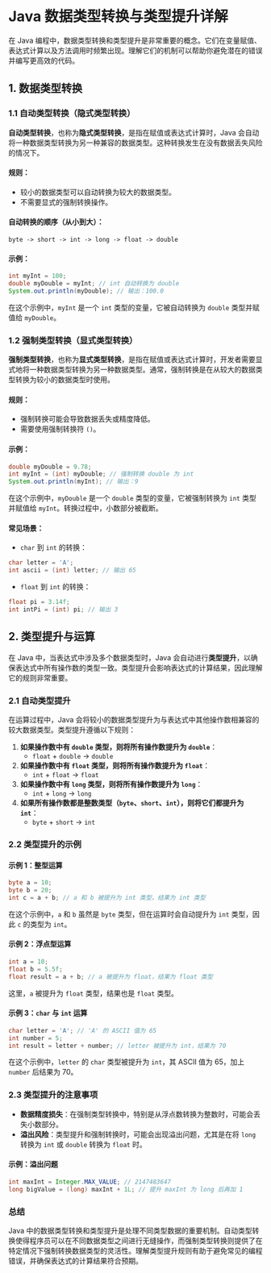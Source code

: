 # Java 数据类型转换与类型提升详解

在 Java 编程中，数据类型转换和类型提升是非常重要的概念。它们在变量赋值、表达式计算以及方法调用时频繁出现。理解它们的机制可以帮助你避免潜在的错误并编写更高效的代码。

## 1. 数据类型转换

### 1.1 自动类型转换（隐式类型转换）

**自动类型转换**，也称为**隐式类型转换**，是指在赋值或表达式计算时，Java 会自动将一种数据类型转换为另一种兼容的数据类型。这种转换发生在没有数据丢失风险的情况下。

#### 规则：
- 较小的数据类型可以自动转换为较大的数据类型。
- 不需要显式的强制转换操作。

#### 自动转换的顺序（从小到大）：
```
byte -> short -> int -> long -> float -> double
```

#### 示例：

```java
int myInt = 100;
double myDouble = myInt; // int 自动转换为 double
System.out.println(myDouble); // 输出：100.0
```

在这个示例中，`myInt` 是一个 `int` 类型的变量，它被自动转换为 `double` 类型并赋值给 `myDouble`。

### 1.2 强制类型转换（显式类型转换）

**强制类型转换**，也称为**显式类型转换**，是指在赋值或表达式计算时，开发者需要显式地将一种数据类型转换为另一种数据类型。通常，强制转换是在从较大的数据类型转换为较小的数据类型时使用。

#### 规则：
- 强制转换可能会导致数据丢失或精度降低。
- 需要使用强制转换符 `()`。

#### 示例：

```java
double myDouble = 9.78;
int myInt = (int) myDouble; // 强制转换 double 为 int
System.out.println(myInt); // 输出：9
```

在这个示例中，`myDouble` 是一个 `double` 类型的变量，它被强制转换为 `int` 类型并赋值给 `myInt`。转换过程中，小数部分被截断。

#### 常见场景：
- `char` 到 `int` 的转换：
```java
char letter = 'A';
int ascii = (int) letter; // 输出 65
```

- `float` 到 `int` 的转换：
```java
float pi = 3.14f;
int intPi = (int) pi; // 输出 3
```

## 2. 类型提升与运算

在 Java 中，当表达式中涉及多个数据类型时，Java 会自动进行**类型提升**，以确保表达式中所有操作数的类型一致。类型提升会影响表达式的计算结果，因此理解它的规则非常重要。

### 2.1 自动类型提升

在运算过程中，Java 会将较小的数据类型提升为与表达式中其他操作数相兼容的较大数据类型。类型提升遵循以下规则：

1. **如果操作数中有 `double` 类型，则将所有操作数提升为 `double`**：
   - `float` + `double` -> `double`
2. **如果操作数中有 `float` 类型，则将所有操作数提升为 `float`**：
   - `int` + `float` -> `float`
3. **如果操作数中有 `long` 类型，则将所有操作数提升为 `long`**：
   - `int` + `long` -> `long`
4. **如果所有操作数都是整数类型（`byte`、`short`、`int`），则将它们都提升为 `int`**：
   - `byte` + `short` -> `int`

### 2.2 类型提升的示例

#### 示例 1：整型运算

```java
byte a = 10;
byte b = 20;
int c = a + b; // a 和 b 被提升为 int 类型，结果为 int 类型
```

在这个示例中，`a` 和 `b` 虽然是 `byte` 类型，但在运算时会自动提升为 `int` 类型，因此 `c` 的类型为 `int`。

#### 示例 2：浮点型运算

```java
int a = 10;
float b = 5.5f;
float result = a + b; // a 被提升为 float，结果为 float 类型
```

这里，`a` 被提升为 `float` 类型，结果也是 `float` 类型。

#### 示例 3：`char` 与 `int` 运算

```java
char letter = 'A'; // 'A' 的 ASCII 值为 65
int number = 5;
int result = letter + number; // letter 被提升为 int，结果为 70
```

在这个示例中，`letter` 的 `char` 类型被提升为 `int`，其 ASCII 值为 65，加上 `number` 后结果为 70。

### 2.3 类型提升的注意事项

- **数据精度损失**：在强制类型转换中，特别是从浮点数转换为整数时，可能会丢失小数部分。
- **溢出风险**：类型提升和强制转换时，可能会出现溢出问题，尤其是在将 `long` 转换为 `int` 或 `double` 转换为 `float` 时。

#### 示例：溢出问题

```java
int maxInt = Integer.MAX_VALUE; // 2147483647
long bigValue = (long) maxInt + 1L; // 提升 maxInt 为 long 后再加 1
```

### 总结

Java 中的数据类型转换和类型提升是处理不同类型数据的重要机制。自动类型转换使得程序员可以在不同数据类型之间进行无缝操作，而强制类型转换则提供了在特定情况下强制转换数据类型的灵活性。理解类型提升规则有助于避免常见的编程错误，并确保表达式的计算结果符合预期。